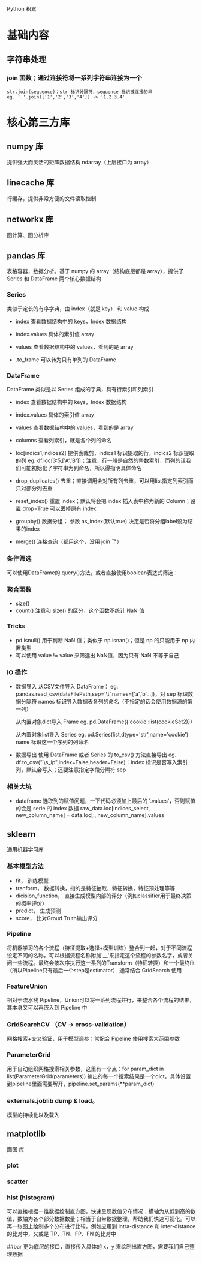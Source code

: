 Python 积累

# 基础内容

## 字符串处理

### join 函数；通过连接符将一系列字符串连接为一个
	str.join(sequence)；str 标识分隔符，sequence 标识被连接的串
	eg. '.'.join(['1','2','3','4']) -> '1.2.3.4'

# 核心第三方库
## numpy 库
提供强大而灵活的矩阵数据结构 ndarray（上层接口为 array）

## linecache 库
行缓存，提供非常方便的文件读取控制

## networkx 库
图计算、图分析库

## pandas 库
表格容器，数据分析。基于 numpy 的 array（结构底层都是 array），提供了 Series 和 DataFrame 两个核心数据结构

### Series
类似于定长的有序字典，由 index（就是 key） 和 value 构成
- index			查看数据结构中的 keys，Index 数据结构
- index.values  具体的索引值 array
- values		查看数据结构中的 values，看到的是 array

- .to_frame 可以转为只有单列的 DataFrame

### DataFrame
DataFrame 类似是以 Series 组成的字典，具有行索引和列索引
- index			查看数据结构中的 keys，Index 数据结构
- index.values  具体的索引值 array
- values		查看数据结构中的 values，看到的是 array
- columns		查看列索引，就是各个列的命名

- loc[indics1,indices2] 提供表裁剪，indics1 标识提取的行，indics2 标识提取的列
	eg. df.loc[3:5,['A','B']]；注意，行一般是自然的整数索引，而列的话我们可能初始化了字符串为列命名，所以得指明具体命名

- drop_duplicates()		去重；直接调用会对所有列去重，可以用list指定列索引而只对部分列去重

- reset_index()			重置 index；默认将会把 index 插入表中称为新的 Column；设置 drop=True 可以丢掉原有 index

- groupby()		数据分组；
	参数 as_index(默认true) 决定是否将分组label设为结果的index
- merge()		连接查询（都用这个，没用 join 了）

### 条件筛选
可以使用DataFrame的.query()方法，或者直接使用boolean表达式筛选：

### 聚合函数
- size()
- count()		注意和 size() 的区分，这个函数不统计 NaN 值

### Tricks
- pd.isnull()		用于判断 NaN 值；类似于 np.isnan()；但是 np 的只能用于 np 内置类型
- 可以使用 value != value 来筛选出 NaN值，因为只有 NaN 不等于自己

### IO 操作
- 数据导入
	从CSV文件导入 DataFrame：
	eg. pandas.read_csv(dataFilePath,sep='\t',names=['a','b'...])，对
	sep 	标识数据分隔符
	names 	标识导入数据表各列的命名（不指定的话会使用数据源的第一列）

	从内置对象dict导入 Frame
	eg. pd.DataFrame({'cookie':list(cookieSet2)})
	
	从内置对象list导入 Series
	eg. pd.Series(list,dtype='str',name='cookie')
	name 	标识这一个序列的列命名

- 数据导出
	使用 DataFrame 或者 Series 的 to_csv() 方法直接导出
	eg.  df.to_csv(".\\s_ip",index=False,header=False)：index 标识是否写入索引列，默认会写入；还要注意指定字段分隔符 sep 

### 相关大坑
- dataframe 选取列的赋值问题，一下代码必须加上最后的 '.values'，否则赋值的会是 serie 的 index 数据
	raw_data.loc[indices_select, new_column_name] = data.loc[:, new_column_name].values

## sklearn
通用机器学习库

### 基本模型方法
- fit， 训练模型
- tranform， 数据转换，指的是特征抽取，特征转换，特征预处理等等
- dicision_function， 直接生成模型内部的评分（例如classifier用于最终决策的概率评价）
- predict， 生成预测
- score， 比对Groud Truth输出评分

### Pipeline
将机器学习的各个流程（特征提取+选择+模型训练）整合到一起，对于不同流程设定不同的名称，可以根据流程名称附加'__'来指定这个流程的参数名字，或者关闭一些流程。最终会按次序执行这一系列的Transform（特征转换）和一个最终fit（所以Pipeline只有最后一个step是estimator）
通常结合 GridSearch 使用

### FeatureUnion
相对于流水线 Pipeline，Union可以将一系列流程并行，来整合各个流程的结果，其本身又可以再嵌入到 Pipeline 中

### GridSearchCV （CV -> cross-validation）
网格搜索+交叉验证，用于模型调参；常配合 Pipeline 使用搜索大范围参数

### ParameterGrid
用于自动组织网格搜索相关参数，这里有一个点：for param_dict in list(ParameterGrid(parameters)) 输出的每一个搜索结果是一个dict，具体设置到pipeline里面需要解开，pipeline.set_params(**param_dict)

### externals.joblib dump & load。
模型的持续化以及载入

## matplotlib
画图 库
### plot

### scatter

### hist (histogram)
可以直接根据一维数据绘制直方图，快速呈现数值分布情况；横轴为从低到高的数值，数轴为各个部分数据数量；相当于自带数据整理，帮助我们快速可视化。可以再一张图上绘制多个分布进行比较，例如应用到 intra-distance 和 inter-distance 的比对中，又或是 TP、TN、FP、FN 的比对中 

##bar 更为底层的接口，直接传入具体的 x，y 来绘制出直方图，需要我们自己整理数据



